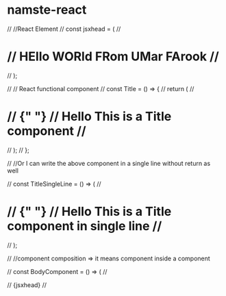 # namste-react

// //React Element
// const jsxhead = (
// <h1 id="hed1" className="headingclass">
// HEllo WORld FRom UMar FArook
// </h1>
// );

// // React functional component
// const Title = () => {
// return (
// <h1 id="heading" className="headingclass">
// {" "}
// Hello This is a Title component
// </h1>
// );
// };

// //Or I can write the above component in a single line without return as well

// const TitleSingleLine = () => (
// <h1 id="heading" className="headingclass">
// {" "}
// Hello This is a Title component in single line
// </h1>
// );

// //component composition => it means component inside a component

// const BodyComponent = () => (
// <div className="container">
// {jsxhead}
// <Title />
// <TitleSingleLine />
// <h1 className="headingclass"> This is a content inside the component</h1>
// </div>
// );
